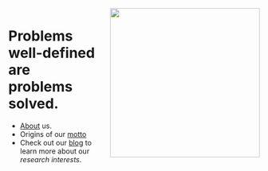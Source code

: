 <img align='right' src='https://user-images.githubusercontent.com/118541082/210111399-71790dba-0e1c-498b-8320-a670a6d89840.jpg' width='300'>

<h1>
  Problems <br>
  well-defined <br>
  are <br>
  problems <br> 
  solved.
</h1>

+ [About](https://diogenesanalytics.com/about.html) us.
+ Origins of our [motto](https://youtu.be/_GP9OpZPUYc)
+ Check out our [blog](https://diogenesanalytics.com/blog.html) to learn more about our *research interests*.

<!---
DiogenesAnalytics/DiogenesAnalytics is a ✨ special ✨ repository because its `README.md` (this file) appears on your GitHub profile.
You can click the Preview link to take a look at your changes.
--->
